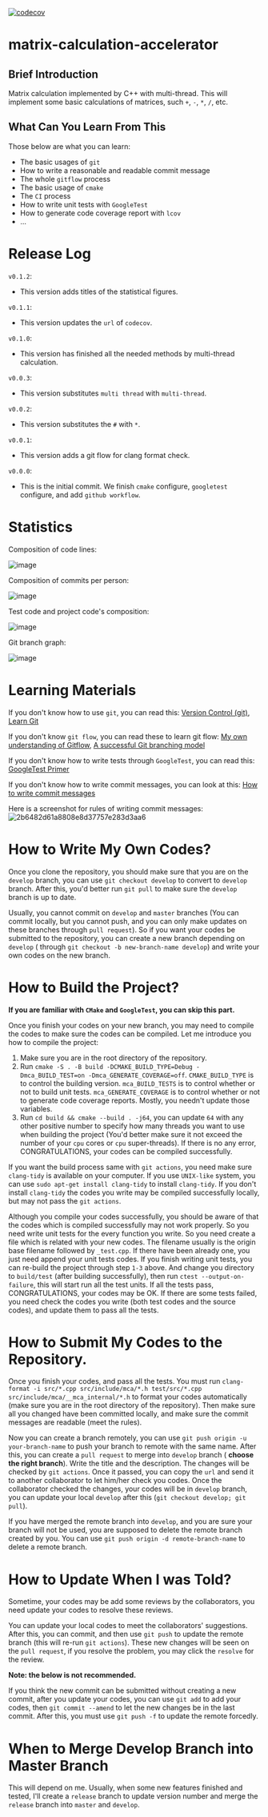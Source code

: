 [![codecov](https://codecov.io/gh/Kaiser-Yang/matrix-calculation-accelerator/graph/badge.svg?token=INWEC8613W)](https://codecov.io/gh/Kaiser-Yang/matrix-calculation-accelerator)

# matrix-calculation-accelerator

## Brief Introduction
Matrix calculation implemented by C++ with multi-thread.  This will implement some basic calculations of matrices, such `+`, `-`, `*`, `/`, etc.

## What Can You Learn From This
Those below are what you can learn:
* The basic usages of `git`
* How to write a reasonable and readable commit message
* The whole `gitflow` process
* The basic usage of `cmake`
* The `CI` process
* How to write unit tests with `GoogleTest`
* How to generate code coverage report with `lcov`
* ...

# Release Log
`v0.1.2`:
* This version adds titles of the statistical figures.

`v0.1.1`:
* This version updates the `url` of `codecov`.

`v0.1.0`:
* This version has finished all the needed methods by multi-thread calculation.

`v0.0.3`:
* This version substitutes `multi thread` with `multi-thread`.

`v0.0.2`:
* This version substitutes the `#` with `*`.

`v0.0.1`:
* This version adds a git flow for clang format check.

`v0.0.0`:
* This is the initial commit. We finish `cmake` configure, `googletest` configure, and add `github workflow`.

# Statistics
Composition of code lines:

![image](https://github.com/Kaiser-Yang/matrix-calculation-accelerator/assets/58209855/7c18251a-2f2c-4618-ac30-fe06462b20c7)

Composition of commits per person:

![image](https://github.com/Kaiser-Yang/matrix-calculation-accelerator/assets/58209855/d067eed2-b5c3-475c-b656-eaeab62a2db6)

Test code and project code's composition:

![image](https://github.com/Kaiser-Yang/matrix-calculation-accelerator/assets/58209855/a62b6cb7-9b7f-43f4-925d-459abca0a009)

Git branch graph:

![image](https://github.com/Kaiser-Yang/matrix-calculation-accelerator/assets/58209855/bd48df2b-351b-414b-bd71-81be0dbf7b27)

# Learning Materials
If you don't know how to use `git`, you can read this: [Version Control (git)](https://missing.csail.mit.edu/2020/version-control/), [Learn Git](https://learngitbranching.js.org/?locale=zh_CN)

If you don't know `git flow`, you can read these to learn git flow: [My own understanding of Gitflow](https://blog.csdn.net/qq_45523675/article/details/138200604), [A successful Git branching model](https://nvie.com/posts/a-successful-git-branching-model)

If you don't know how to write tests through `GoogleTest`, you can read this: [GoogleTest Primer](https://google.github.io/googletest/primer.html)

If you don't know how to write commit messages, you can look at this: [How to write commit messages](https://cbea.ms/git-commit/)

Here is a screenshot for rules of writing commit messages:
![2b6482d61a8808e8d37757e283d3aa6](https://github.com/Kaiser-Yang/matrix-calculation-accelarator/assets/58209855/85d7c3e5-f83e-4f2f-b782-6f29e8ff0311)

# How to Write My Own Codes?
Once you clone the repository, you should make sure that you are on the `develop` branch, you can use `git checkout develop` to convert to `develop` branch. After this, you'd better run `git pull` to make sure the `develop` branch is up to date.

Usually, you cannot commit on `develop` and `master` branches (You can commit locally, but you cannot push, and you can only make updates on these branches through `pull request`). So if you want your codes be submitted to the repository, you can create a new branch depending on `develop` ( through `git checkout -b new-branch-name develop`) and write your own codes on the new branch.

# How to Build the Project?
**If you are familiar with `CMake` and `GoogleTest`, you can skip this part.**

Once you finish your codes on your new branch, you may need to compile the codes to make sure the codes can be compiled. Let me introduce you how to compile the project:
1. Make sure you are in the root directory of the repository.
2. Run `cmake -S . -B build -DCMAKE_BUILD_TYPE=Debug -Dmca_BUILD_TEST=on -Dmca_GENERATE_COVERAGE=off`. `CMAKE_BUILD_TYPE` is to control the building version. `mca_BUILD_TESTS` is to control whether or not to build unit tests. `mca_GENERATE_COVERAGE` is to control whether or not to generate code coverage reports. Mostly, you needn't update those variables.
3. Run `cd build && cmake --build . -j64`, you can update `64` with any other positive number to specify how many threads you want to use when building the project (You'd better make sure it not exceed the number of your `cpu` cores or `cpu` super-threads). If there is no any error, CONGRATULATIONS, your codes can be compiled successfully.

If you want the build process same with `git actions`, you need make sure `clang-tidy` is available on your computer. If you use `UNIX-like` system, you can use `sudo apt-get install clang-tidy` to install `clang-tidy`. If you don't install `clang-tidy` the codes you write may be compiled successfully locally, but may not pass the `git actions`.

Although you compile your codes successfully, you should be aware of that the codes which is compiled successfully may not work properly. So you need write unit tests for the every function you write. So you need create a file which is related with your new codes. The filename usually is the origin base filename followed by `_test.cpp`. If there have been already one, you just need append your unit tests codes. If you finish writing unit tests, you can re-build the project through step `1-3` above. And change you directory to `build/test` (after building successfully), then run `ctest --output-on-failure`, this will start run all the test units. If all the tests pass, CONGRATULATIONS, your codes may be OK. If there are some tests failed, you need check the codes you write (both test codes and the source codes), and update them to pass all the tests.

# How to Submit My Codes to the Repository.
Once you finish your codes, and pass all the tests. You must run `clang-format -i src/*.cpp src/include/mca/*.h test/src/*.cpp src/include/mca/__mca_internal/*.h` to format your codes automatically (make sure you are in the root directory of the repository). Then make sure all you changed have been committed locally, and make sure the commit messages are readable (meet the rules).

Now you can create a branch remotely, you can use `git push origin -u your-branch-name` to push your branch to remote with the same name. After this, you can create a `pull request` to merge into `develop` branch ( **choose the right branch**). Write the title and the description. The changes will be checked by `git actions`. Once it passed, you can copy the `url` and send it to another collaborator to let him/her check you codes. Once the collaborator checked the changes, your codes will be in `develop` branch, you can update your local `develop` after this (`git checkout develop; git pull`).

If you have merged the remote branch into `develop`, and you are sure your branch will not be used, you are supposed to delete the remote branch created by you. You can use `git push origin -d remote-branch-name` to delete a remote branch.

# How to Update When I was Told?
Sometime, your codes may be add some reviews by the collaborators, you need update your codes to resolve these reviews.

You can update your local codes to meet the collaborators' suggestions. After this, you can commit, and then use `git push` to  update the remote branch (this will re-run `git actions`). These new changes will be seen on the `pull request`, if you resolve the problem, you may click the `resolve` for the review. 

**Note: the below is not recommended.**

If you think the new commit can be submitted without creating a new commit, after you update your codes, you can use `git add` to add your codes, then `git commit --amend` to let the new changes be in the last commit. After this, you must use `git push -f` to update the remote forcedly.

# When to Merge Develop Branch into Master Branch
This will depend on me.  Usually, when some new features finished and tested, I'll create a `release` branch to update version number and merge the `release` branch into `master` and `develop`.
